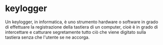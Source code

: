 # keylogger
Un keylogger, in informatica, è uno strumento hardware o software in grado di effettuare la registrazione della tastiera di un computer, cioè è in grado di intercettare e catturare segretamente tutto ciò che viene digitato sulla tastiera senza che l'utente se ne accorga.
